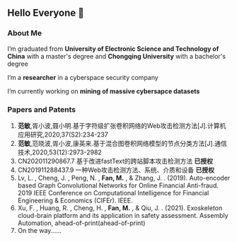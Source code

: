 ## Hello Everyone 👋

### About Me

I’m graduated from **University of Electronic Science and Technology of China** with a master's degree and **Chongqing University** with a bachelor's degree

I’m a **researcher** in a cyberspace security company  

I’m currently working on **mining of massive cybersapce datasets**


### Papers and Patents
1. **范敏**,胥小波,聂小明.基于字符级扩张卷积网络的Web攻击检测方法[J].计算机应用研究,2020,37(S2):234-237
2. **范敏**,范晓波,胥小波,康英来.基于混合图卷积网络模型的节点分类方法[J].通信技术,2020,53(12):2973-2982
3. CN202011290867.7 基于改进fastText的跨站脚本攻击检测方法 **已授权**
4. CN201911288437.9 一种Web攻击检测方法、系统、介质和设备 **已授权**
5. Lv, L. ,  Cheng, J. ,  Peng, N. , **Fan, M.** , &  Zhang, J. . (2019). Auto-encoder based Graph Convolutional Networks for Online Financial Anti-fraud. 2019 IEEE Conference on Computational Intelligence for Financial Engineering & Economics (CIFEr). IEEE.
6. Xu, F. ,  Huang, R. ,  Cheng, H. , **Fan, M.** , &  Qiu, J. . (2021). Exoskeleton cloud-brain platform and its application in safety assessment. Assembly Automation, ahead-of-print(ahead-of-print)
7. On the way......

<!--
**CEfanmin/CEfanmin** is a ✨ _special_ ✨ repository because its `README.md` (this file) appears on your GitHub profile.

Here are some ideas to get you started:

- 🔭 I’m currently working on ...
- 🌱 I’m currently learning ...
- 👯 I’m looking to collaborate on ...
- 🤔 I’m looking for help with ...
- 💬 Ask me about ...
- 📫 How to reach me: ...
- 😄 Pronouns: ...
- ⚡ Fun fact: ...
-->
